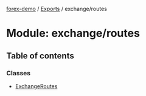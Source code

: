 [forex-demo](../README.md) / [Exports](../modules.md) / exchange/routes

# Module: exchange/routes

## Table of contents

### Classes

- [ExchangeRoutes](../classes/exchange_routes.ExchangeRoutes.md)

